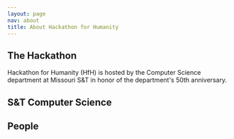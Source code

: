 ```yaml
---
layout: page
nav: about
title: About Hackathon for Humanity
---
```


## The Hackathon

Hackathon for Humanity (HfH) is hosted by the Computer Science
department at Missouri S&T in honor of the department's 50th
anniversary.

## S&T Computer Science

## People

<!-- Emacs spell checking exceptions. -->
<!--  LocalWords:  HfH Hackathon
 -->
